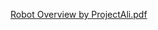 [Robot Overview by ProjectAli.pdf](https://github.com/ProjectAliB/ProjectAli.github.io/files/14848720/Robot.Overview.by.ProjectAli.pdf)
